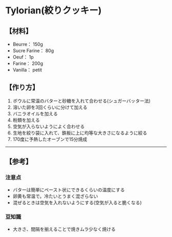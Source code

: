 # Tylorian(絞りクッキー)

## 【材料】
- Beurre： 150g
- Sucre Farine： 80g
- Oeuf： 1p
- Farine： 200g
- Vanilla： petit

## 【作り方】
1. ボウルに常温のバターと砂糖を入れて合わせる(シュガーバッター法)
2. 溶いた卵を3回くらいに分けて加える
3. バニラオイルを加える
4. 粉類を加える
5. 空気が入らないようによく合わせる
6. 生地を絞り袋に入れて、鉄板に上に均等な大きさになるように絞る
7. 170度に予熱したオーブンで15分焼成

---

## 【参考】
### 注意点
- バターは簡単にペースト状にできるくらいの温度にする
- 卵黄も常温で。冷たいとうまく混ざらない
- 混ぜるときは空気を入れないようにする(空気が入ると脆くなる)

### 豆知識
- 大きさ、間隔を揃えることで焼きムラ少なく焼ける